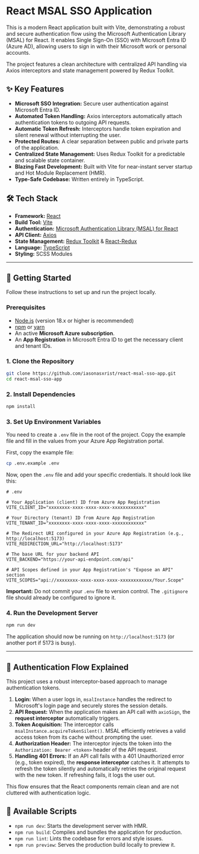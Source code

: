 # React MSAL SSO Application

This is a modern React application built with Vite, demonstrating a robust and secure authentication flow using the Microsoft Authentication Library (MSAL) for React. It enables Single Sign-On (SSO) with Microsoft Entra ID (Azure AD), allowing users to sign in with their Microsoft work or personal accounts.

The project features a clean architecture with centralized API handling via Axios interceptors and state management powered by Redux Toolkit.

## ✨ Key Features

-   **Microsoft SSO Integration:** Secure user authentication against Microsoft Entra ID.
-   **Automated Token Handling:** Axios interceptors automatically attach authentication tokens to outgoing API requests.
-   **Automatic Token Refresh:** Interceptors handle token expiration and silent renewal without interrupting the user.
-   **Protected Routes:** A clear separation between public and private parts of the application.
-   **Centralized State Management:** Uses Redux Toolkit for a predictable and scalable state container.
-   **Blazing Fast Development:** Built with Vite for near-instant server startup and Hot Module Replacement (HMR).
-   **Type-Safe Codebase:** Written entirely in TypeScript.

## 🛠️ Tech Stack

-   **Framework:** [React](https://reactjs.org/)
-   **Build Tool:** [Vite](https://vitejs.dev/)
-   **Authentication:** [Microsoft Authentication Library (MSAL) for React](https://github.com/AzureAD/microsoft-authentication-library-for-js)
-   **API Client:** [Axios](https://axios-http.com/)
-   **State Management:** [Redux Toolkit](https://redux-toolkit.js.org/) & [React-Redux](https://react-redux.js.org/)
-   **Language:** [TypeScript](https://www.typescriptlang.org/)
-   **Styling:** SCSS Modules

---

## 🚀 Getting Started

Follow these instructions to set up and run the project locally.

### Prerequisites

-   [Node.js](https://nodejs.org/) (version 18.x or higher is recommended)
-   [npm](https://www.npmjs.com/) or [yarn](https://yarnpkg.com/)
-   An active **Microsoft Azure subscription**.
-   An **App Registration** in Microsoft Entra ID to get the necessary client and tenant IDs.

### 1. Clone the Repository

```bash
git clone https://github.com/iasonasxrist/react-msal-sso-app.git
cd react-msal-sso-app
```

### 2. Install Dependencies

```bash
npm install
```

### 3. Set Up Environment Variables

You need to create a `.env` file in the root of the project. Copy the example file and fill in the values from your Azure App Registration portal.

First, copy the example file:

```bash
cp .env.example .env
```

Now, open the `.env` file and add your specific credentials. It should look like this:

```env
# .env

# Your Application (client) ID from Azure App Registration
VITE_CLIENT_ID="xxxxxxxx-xxxx-xxxx-xxxx-xxxxxxxxxxxx"

# Your Directory (tenant) ID from Azure App Registration
VITE_TENANT_ID="xxxxxxxx-xxxx-xxxx-xxxx-xxxxxxxxxxxx"

# The Redirect URI configured in your Azure App Registration (e.g., http://localhost:5173)
VITE_REDIRECTION_URL="http://localhost:5173"

# The base URL for your backend API
VITE_BACKEND="https://your-api-endpoint.com/api"

# API Scopes defined in your App Registration's "Expose an API" section
VITE_SCOPES="api://xxxxxxxx-xxxx-xxxx-xxxx-xxxxxxxxxxxx/Your.Scope"
```

**Important:** Do not commit your `.env` file to version control. The `.gitignore` file should already be configured to ignore it.

### 4. Run the Development Server

```bash
npm run dev
```

The application should now be running on `http://localhost:5173` (or another port if 5173 is busy).

---

## 🔐 Authentication Flow Explained

This project uses a robust interceptor-based approach to manage authentication tokens.

1.  **Login:** When a user logs in, `msalInstance` handles the redirect to Microsoft's login page and securely stores the session details.
2.  **API Request:** When the application makes an API call with `axioSign`, the **request interceptor** automatically triggers.
3.  **Token Acquisition:** The interceptor calls `msalInstance.acquireTokenSilent()`. MSAL efficiently retrieves a valid access token from its cache without prompting the user.
4.  **Authorization Header:** The interceptor injects the token into the `Authorization: Bearer <token>` header of the API request.
5.  **Handling 401 Errors:** If an API call fails with a 401 Unauthorized error (e.g., token expired), the **response interceptor** catches it. It attempts to refresh the token silently and automatically retries the original request with the new token. If refreshing fails, it logs the user out.

This flow ensures that the React components remain clean and are not cluttered with authentication logic.

## 📜 Available Scripts

-   `npm run dev`: Starts the development server with HMR.
-   `npm run build`: Compiles and bundles the application for production.
-   `npm run lint`: Lints the codebase for errors and style issues.
-   `npm run preview`: Serves the production build locally to preview it.
